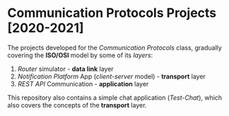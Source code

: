 # Communication Protocols Projects [2020-2021]

The projects developed for the *Communication Protocols* class, gradually covering the **ISO/OSI** model by some of its *layers*:

01. *Router* simulator - **data link** layer
02. *Notification Platform* App (*client-server* model) - **transport** layer
03. *REST API* Communication - **application** layer

This repository also contains a simple chat application (*Test-Chat*), which also covers the concepts of the **transport** layer.
